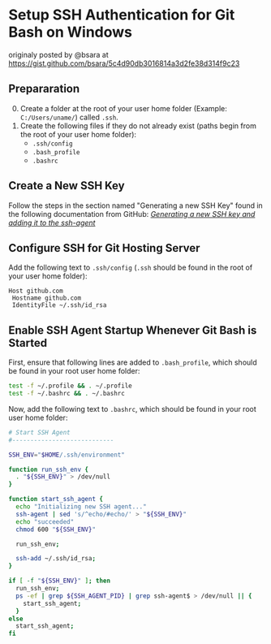 # Setup SSH Authentication for Git Bash on Windows

originaly posted by @bsara at https://gist.github.com/bsara/5c4d90db3016814a3d2fe38d314f9c23

## Prepararation

0. Create a folder at the root of your user home folder
   (Example: `C:/Users/uname/`) called `.ssh`.
1. Create the following files if they do not already
   exist (paths begin from the root of your user home
   folder):
    - `.ssh/config`
    - `.bash_profile`
    - `.bashrc`


## Create a New SSH Key

Follow the steps in the section named "Generating a new SSH
Key" found in the following documentation from GitHub:
*[Generating a new SSH key and adding it to the ssh-agent](https://help.github.com/articles/generating-a-new-ssh-key-and-adding-it-to-the-ssh-agent/#platform-windows)*


## Configure SSH for Git Hosting Server

Add the following text to `.ssh/config` (`.ssh` should be found
in the root of your user home folder):

```
Host github.com
 Hostname github.com
 IdentityFile ~/.ssh/id_rsa
```


## Enable SSH Agent Startup Whenever Git Bash is Started

First, ensure that following lines are added to `.bash_profile`,
which should be found in your root user home folder:

```sh
test -f ~/.profile && . ~/.profile
test -f ~/.bashrc && . ~/.bashrc
```

Now, add the following text to `.bashrc`, which should be found
in your root user home folder:

```sh
# Start SSH Agent
#----------------------------

SSH_ENV="$HOME/.ssh/environment"

function run_ssh_env {
  . "${SSH_ENV}" > /dev/null
}

function start_ssh_agent {
  echo "Initializing new SSH agent..."
  ssh-agent | sed 's/^echo/#echo/' > "${SSH_ENV}"
  echo "succeeded"
  chmod 600 "${SSH_ENV}"

  run_ssh_env;

  ssh-add ~/.ssh/id_rsa;
}

if [ -f "${SSH_ENV}" ]; then
  run_ssh_env;
  ps -ef | grep ${SSH_AGENT_PID} | grep ssh-agent$ > /dev/null || {
    start_ssh_agent;
  }
else
  start_ssh_agent;
fi
```